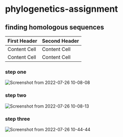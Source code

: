 # phylogenetics-assignment

## finding homologous sequences

| First Header  | Second Header |
| ------------- | ------------- |
| Content Cell  | Content Cell  |
| Content Cell  | Content Cell  |

### step one 

![Screenshot from 2022-07-26 10-08-08](https://user-images.githubusercontent.com/97890823/180953448-1415b5c9-5313-4733-80b4-8e9a6cd0a5fd.png)

### step two
![Screenshot from 2022-07-26 10-08-13](https://user-images.githubusercontent.com/97890823/180953400-68984132-1a38-4288-a68b-a1fbe96f7a2e.png)

### step three
![Screenshot from 2022-07-26 10-44-44](https://user-images.githubusercontent.com/97890823/180959861-52594793-a193-46f6-b18c-34ce16d643f3.png)

